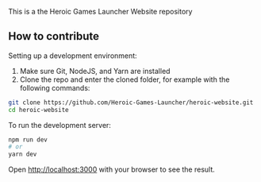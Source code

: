 This is a the Heroic Games Launcher Website repository

## How to contribute

Setting up a development environment:

1. Make sure Git, NodeJS, and Yarn are installed
2. Clone the repo and enter the cloned folder, for example with the following commands:

```bash
git clone https://github.com/Heroic-Games-Launcher/heroic-website.git
cd heroic-website
```

To run the development server:

```bash
npm run dev
# or
yarn dev
```

Open [http://localhost:3000](http://localhost:3000) with your browser to see the result.
